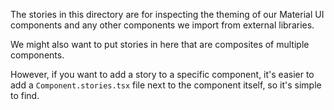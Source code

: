 The stories in this directory are for inspecting the theming of our Material UI components and any other components we import from external libraries.

We might also want to put stories in here that are composites of multiple components.

However, if you want to add a story to a specific component, it's easier to add a `Component.stories.tsx` file next to the component itself, so it's simple to find.
